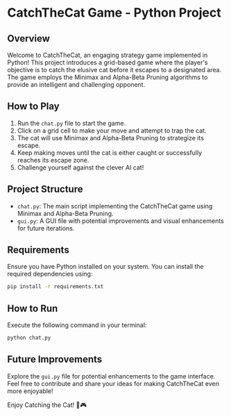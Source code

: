 # CatchTheCat Game - Python Project

## Overview

Welcome to CatchTheCat, an engaging strategy game implemented in Python! This project introduces a grid-based game where the player's objective is to catch the elusive cat before it escapes to a designated area. The game employs the Minimax and Alpha-Beta Pruning algorithms to provide an intelligent and challenging opponent.

## How to Play

1. Run the `chat.py` file to start the game.
2. Click on a grid cell to make your move and attempt to trap the cat.
3. The cat will use Minimax and Alpha-Beta Pruning to strategize its escape.
4. Keep making moves until the cat is either caught or successfully reaches its escape zone.
5. Challenge yourself against the clever AI cat!

## Project Structure

- `chat.py`: The main script implementing the CatchTheCat game using Minimax and Alpha-Beta Pruning.
- `gui.py`: A GUI file with potential improvements and visual enhancements for future iterations.

## Requirements

Ensure you have Python installed on your system. You can install the required dependencies using:

```bash
pip install -r requirements.txt
```

## How to Run

Execute the following command in your terminal:

```bash
python chat.py
```

## Future Improvements

Explore the `gui.py` file for potential enhancements to the game interface. Feel free to contribute and share your ideas for making CatchTheCat even more enjoyable!


Enjoy Catching the Cat! 🐾🎮
